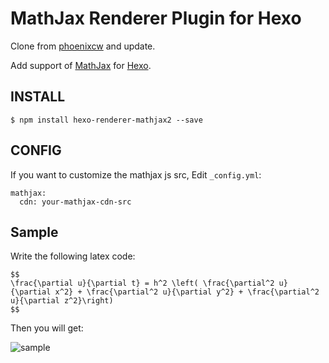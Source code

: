 # MathJax Renderer Plugin for Hexo

Clone from [phoenixcw](https://github.com/phoenixcw/hexo-renderer-mathjax) and update.

Add support of [MathJax](http://www.mathjax.org/) for [Hexo](http://hexo.io/).

## INSTALL

    $ npm install hexo-renderer-mathjax2 --save

## CONFIG

If you want to customize the mathjax js src, Edit `_config.yml`:

    mathjax:
      cdn: your-mathjax-cdn-src

## Sample

Write the following latex code:

    $$
    \frac{\partial u}{\partial t} = h^2 \left( \frac{\partial^2 u}{\partial x^2} + \frac{\partial^2 u}{\partial y^2} + \frac{\partial^2 u}{\partial z^2}\right)
    $$

Then you will get:

![sample](https://raw.githubusercontent.com/Mybrc91/hexo-renderer-mathjax/master/sample.png)
